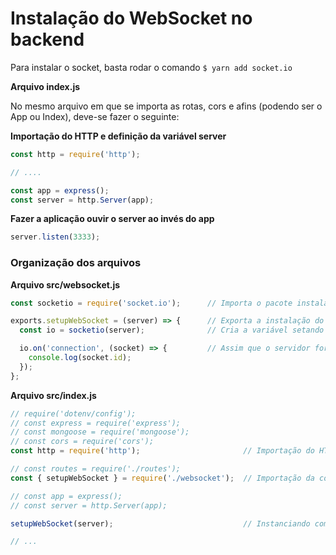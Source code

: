 # Instalação do WebSocket no backend

Para instalar o socket, basta rodar o comando `$ yarn add socket.io`

**Arquivo index.js**

No mesmo arquivo em que se importa as rotas, cors e afins (podendo ser o App ou Index), deve-se fazer o seguinte:

**Importação do HTTP e definição da variável server**

```js
const http = require('http');

// ....

const app = express();
const server = http.Server(app);
```

**Fazer a aplicação ouvir o server ao invés do app**

```js
server.listen(3333);
```

### Organização dos arquivos

**Arquivo src/websocket.js**
```js
const socketio = require('socket.io');      // Importa o pacote instalado anteriormente

exports.setupWebSocket = (server) => {      // Exporta a instalação do WebSocket (não como padrão) recebendo o server como parâmetro
  const io = socketio(server);              // Cria a variável setando o server como objeto do socket

  io.on('connection', (socket) => {         // Assim que o servidor for conectado, ele recebe o socket e dispara uma função
    console.log(socket.id);
  });
};
```

**Arquivo src/index.js**

```js
// require('dotenv/config');
// const express = require('express');
// const mongoose = require('mongoose');
// const cors = require('cors');
const http = require('http');                       // Importação do HTTP citado anteriormente

// const routes = require('./routes');
const { setupWebSocket } = require('./websocket');  // Importação da configuração do WebSocket

// const app = express();
// const server = http.Server(app);

setupWebSocket(server);                             // Instanciando como servidor do websocket e enviando para o arquivo de configurações externo

// ...
```